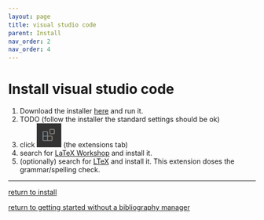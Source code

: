 ```yaml
---
layout: page
title: visual studio code
parent: Install
nav_order: 2
nav_order: 4
---
```

# Install visual studio code

1. Download the installer [here](https://code.visualstudio.com/) and run it. 
2. TODO (follow the installer the standard settings should be ok)
3. click <img src="extenstions.PNG" width="50"> (the extensions tab)
4. search for [LaTeX Workshop](https://marketplace.visualstudio.com/items?itemName=James-Yu.latex-workshop) and install it.
5. (optionally) search for [LTeX](https://marketplace.visualstudio.com/items?itemName=valentjn.vscode-ltex) and install it. This extension doses the grammar/spelling check.

---

[return to install](../install.md)

[return to getting started without a bibliography manager](../../getting-started.md)